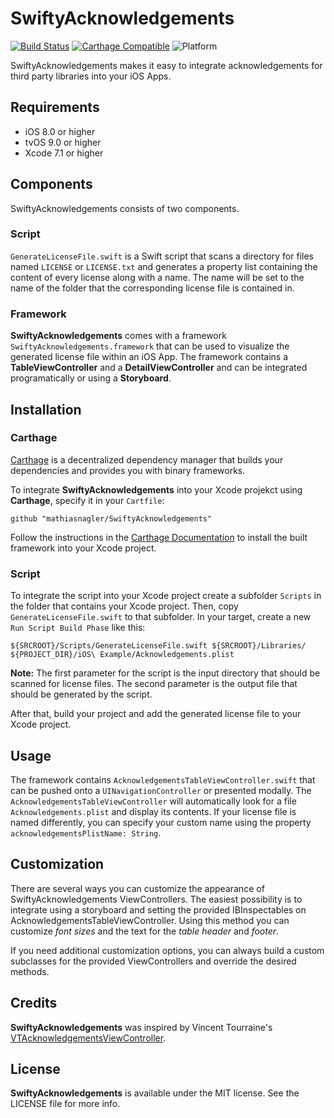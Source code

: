 # SwiftyAcknowledgements
[![Build Status](https://travis-ci.org/mathiasnagler/SwiftyAcknowledgements.svg?branch=develop)](https://travis-ci.org/mathiasnagler/SwiftyAcknowledgements)
[![Carthage Compatible](https://img.shields.io/badge/Carthage-compatible-4BC51D.svg?style=flat)](https://github.com/Carthage/Carthage)
![Platform](https://img.shields.io/badge/platform-iOS%20%7C%20tvOS-lightgrey.svg)

SwiftyAcknowledgements makes it easy to integrate acknowledgements for third party libraries into your iOS Apps.

## Requirements

- iOS 8.0 or higher
- tvOS 9.0 or higher
- Xcode 7.1 or higher

## Components

SwiftyAcknowledgements consists of two components.

### Script

`GenerateLicenseFile.swift` is a Swift script that scans a directory for files named `LICENSE` or `LICENSE.txt` and generates a property list containing the content of every license along with a name. The name will be set to the name of the folder that the corresponding license file is contained in.

### Framework

**SwiftyAcknowledgements** comes with a framework `SwiftyAcknowledgements.framework` that can be used to visualize the generated license file within an iOS App. The framework contains a **TableViewController** and a **DetailViewController** and can be integrated programatically or using a **Storyboard**.

## Installation

### Carthage

[Carthage](https://github.com/Carthage/Carthage) is a decentralized dependency manager that builds your dependencies and provides you with binary frameworks.

To integrate **SwiftyAcknowledgements** into your Xcode projekct using **Carthage**, specify it in your `Cartfile`:

```
github "mathiasnagler/SwiftyAcknowledgements"
```

Follow the instructions in the [Carthage Documentation](https://github.com/Carthage/Carthage) to install the built framework into your Xcode project.

### Script

To integrate the script into your Xcode project create a subfolder `Scripts` in the folder that contains your Xcode project. Then, copy `GenerateLicenseFile.swift` to that subfolder. In your target, create a new `Run Script Build Phase` like this:

```
${SRCROOT}/Scripts/GenerateLicenseFile.swift ${SRCROOT}/Libraries/ ${PROJECT_DIR}/iOS\ Example/Acknowledgements.plist
```

**Note:** The first parameter for the script is the input directory that should be scanned for license files. The second parameter is the output file that should be generated by the script.

After that, build your project and add the generated license file to your Xcode project.

## Usage

The framework contains `AcknowledgementsTableViewController.swift` that can be pushed onto a `UINavigationController` or presented modally. The `AcknowledgementsTableViewController` will automatically look for a file `Acknowledgements.plist` and display its contents. If your license file is named differently, you can specify your custom name using the property `acknowledgementsPlistName: String`.

## Customization

There are several ways you can customize the appearance of SwiftyAcknowledgements ViewControllers. The easiest possibility is to integrate using a storyboard and setting the provided IBInspectables on AcknowledgementsTableViewController. Using this method you can customize *font sizes* and the text for the *table header* and *footer*.

If you need additional customization options, you can always build a custom subclasses for the provided ViewControllers and override the desired methods.

## Credits

**SwiftyAcknowledgements** was inspired by Vincent Tourraine's [VTAcknowledgementsViewController](https://github.com/vtourraine/VTAcknowledgementsViewController).

## License

**SwiftyAcknowledgements** is available under the MIT license. See the LICENSE file for more info.
